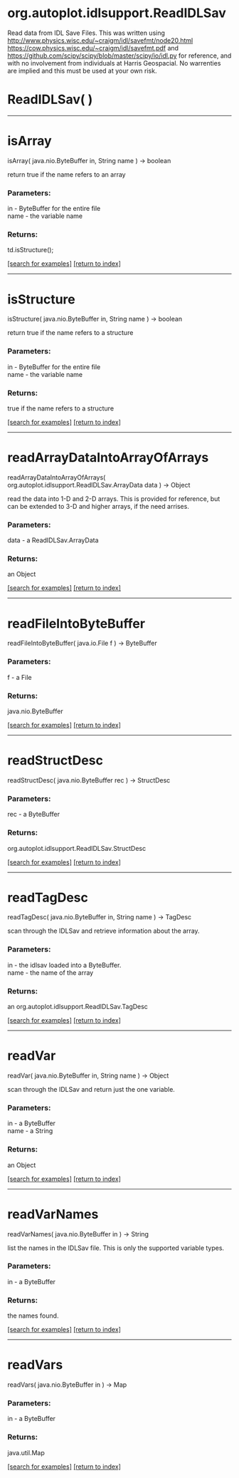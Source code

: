 # org.autoplot.idlsupport.ReadIDLSav

Read data from IDL Save Files.  This was written using
 http://www.physics.wisc.edu/~craigm/idl/savefmt/node20.html
 https://cow.physics.wisc.edu/~craigm/idl/savefmt.pdf
 and https://github.com/scipy/scipy/blob/master/scipy/io/idl.py
 for reference, and with no involvement from individuals at
 Harris Geospacial.  No warrenties are implied and this must
 be used at your own risk.

# ReadIDLSav( )


***
<a name="isArray"></a>
# isArray
isArray( java.nio.ByteBuffer in, String name ) &rarr; boolean

return true if the name refers to an array

### Parameters:
in - ByteBuffer for the entire file
<br>name - the variable name

### Returns:
td.isStructure();

<a href="https://github.com/autoplot/dev/search?q=isArray&unscoped_q=isArray">[search for examples]</a>
<a href="https://github.com/autoplot/documentation/blob/master/javadoc/index-all.md">[return to index]</a>

***
<a name="isStructure"></a>
# isStructure
isStructure( java.nio.ByteBuffer in, String name ) &rarr; boolean

return true if the name refers to a structure

### Parameters:
in - ByteBuffer for the entire file
<br>name - the variable name

### Returns:
true if the name refers to a structure

<a href="https://github.com/autoplot/dev/search?q=isStructure&unscoped_q=isStructure">[search for examples]</a>
<a href="https://github.com/autoplot/documentation/blob/master/javadoc/index-all.md">[return to index]</a>

***
<a name="readArrayDataIntoArrayOfArrays"></a>
# readArrayDataIntoArrayOfArrays
readArrayDataIntoArrayOfArrays( org.autoplot.idlsupport.ReadIDLSav.ArrayData data ) &rarr; Object

read the data into 1-D and 2-D arrays.  This is provided for reference, but 
 can be extended to 3-D and higher arrays, if the need arrises.

### Parameters:
data - a ReadIDLSav.ArrayData

### Returns:
an Object


<a href="https://github.com/autoplot/dev/search?q=readArrayDataIntoArrayOfArrays&unscoped_q=readArrayDataIntoArrayOfArrays">[search for examples]</a>
<a href="https://github.com/autoplot/documentation/blob/master/javadoc/index-all.md">[return to index]</a>

***
<a name="readFileIntoByteBuffer"></a>
# readFileIntoByteBuffer
readFileIntoByteBuffer( java.io.File f ) &rarr; ByteBuffer



### Parameters:
f - a File

### Returns:
java.nio.ByteBuffer


<a href="https://github.com/autoplot/dev/search?q=readFileIntoByteBuffer&unscoped_q=readFileIntoByteBuffer">[search for examples]</a>
<a href="https://github.com/autoplot/documentation/blob/master/javadoc/index-all.md">[return to index]</a>

***
<a name="readStructDesc"></a>
# readStructDesc
readStructDesc( java.nio.ByteBuffer rec ) &rarr; StructDesc



### Parameters:
rec - a ByteBuffer

### Returns:
org.autoplot.idlsupport.ReadIDLSav.StructDesc


<a href="https://github.com/autoplot/dev/search?q=readStructDesc&unscoped_q=readStructDesc">[search for examples]</a>
<a href="https://github.com/autoplot/documentation/blob/master/javadoc/index-all.md">[return to index]</a>

***
<a name="readTagDesc"></a>
# readTagDesc
readTagDesc( java.nio.ByteBuffer in, String name ) &rarr; TagDesc

scan through the IDLSav and retrieve information about the array.

### Parameters:
in - the idlsav loaded into a ByteBuffer.
<br>name - the name of the array

### Returns:
an org.autoplot.idlsupport.ReadIDLSav.TagDesc


<a href="https://github.com/autoplot/dev/search?q=readTagDesc&unscoped_q=readTagDesc">[search for examples]</a>
<a href="https://github.com/autoplot/documentation/blob/master/javadoc/index-all.md">[return to index]</a>

***
<a name="readVar"></a>
# readVar
readVar( java.nio.ByteBuffer in, String name ) &rarr; Object

scan through the IDLSav and return just the one variable.

### Parameters:
in - a ByteBuffer
<br>name - a String

### Returns:
an Object


<a href="https://github.com/autoplot/dev/search?q=readVar&unscoped_q=readVar">[search for examples]</a>
<a href="https://github.com/autoplot/documentation/blob/master/javadoc/index-all.md">[return to index]</a>

***
<a name="readVarNames"></a>
# readVarNames
readVarNames( java.nio.ByteBuffer in ) &rarr; String

list the names in the IDLSav file.  This is only the supported
 variable types.

### Parameters:
in - a ByteBuffer

### Returns:
the names found.

<a href="https://github.com/autoplot/dev/search?q=readVarNames&unscoped_q=readVarNames">[search for examples]</a>
<a href="https://github.com/autoplot/documentation/blob/master/javadoc/index-all.md">[return to index]</a>

***
<a name="readVars"></a>
# readVars
readVars( java.nio.ByteBuffer in ) &rarr; Map



### Parameters:
in - a ByteBuffer

### Returns:
java.util.Map


<a href="https://github.com/autoplot/dev/search?q=readVars&unscoped_q=readVars">[search for examples]</a>
<a href="https://github.com/autoplot/documentation/blob/master/javadoc/index-all.md">[return to index]</a>

